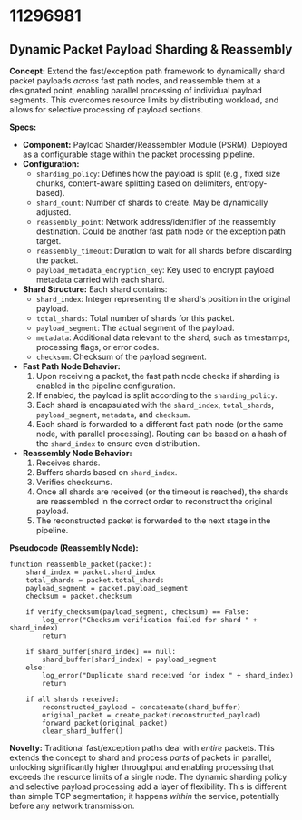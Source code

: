 # 11296981

## Dynamic Packet Payload Sharding & Reassembly

**Concept:** Extend the fast/exception path framework to dynamically shard packet payloads *across* fast path nodes, and reassemble them at a designated point, enabling parallel processing of individual payload segments. This overcomes resource limits by distributing workload, and allows for selective processing of payload sections.

**Specs:**

*   **Component:** Payload Sharder/Reassembler Module (PSRM).  Deployed as a configurable stage within the packet processing pipeline.
*   **Configuration:**
    *   `sharding_policy`: Defines how the payload is split (e.g., fixed size chunks, content-aware splitting based on delimiters, entropy-based).
    *   `shard_count`: Number of shards to create.  May be dynamically adjusted.
    *   `reassembly_point`:  Network address/identifier of the reassembly destination. Could be another fast path node or the exception path target.
    *   `reassembly_timeout`: Duration to wait for all shards before discarding the packet.
    *   `payload_metadata_encryption_key`: Key used to encrypt payload metadata carried with each shard.
*   **Shard Structure:** Each shard contains:
    *   `shard_index`: Integer representing the shard's position in the original payload.
    *   `total_shards`: Total number of shards for this packet.
    *   `payload_segment`: The actual segment of the payload.
    *   `metadata`: Additional data relevant to the shard, such as timestamps, processing flags, or error codes.
    *   `checksum`: Checksum of the payload segment.
*   **Fast Path Node Behavior:**
    1.  Upon receiving a packet, the fast path node checks if sharding is enabled in the pipeline configuration.
    2.  If enabled, the payload is split according to the `sharding_policy`.
    3.  Each shard is encapsulated with the `shard_index`, `total_shards`, `payload_segment`, `metadata`, and `checksum`.
    4.  Each shard is forwarded to a different fast path node (or the same node, with parallel processing).  Routing can be based on a hash of the `shard_index` to ensure even distribution.
*   **Reassembly Node Behavior:**
    1.  Receives shards.
    2.  Buffers shards based on `shard_index`.
    3.  Verifies checksums.
    4.  Once all shards are received (or the timeout is reached), the shards are reassembled in the correct order to reconstruct the original payload.
    5.  The reconstructed packet is forwarded to the next stage in the pipeline.

**Pseudocode (Reassembly Node):**

```
function reassemble_packet(packet):
    shard_index = packet.shard_index
    total_shards = packet.total_shards
    payload_segment = packet.payload_segment
    checksum = packet.checksum
    
    if verify_checksum(payload_segment, checksum) == False:
        log_error("Checksum verification failed for shard " + shard_index)
        return
    
    if shard_buffer[shard_index] == null:
        shard_buffer[shard_index] = payload_segment
    else:
        log_error("Duplicate shard received for index " + shard_index)
        return

    if all shards received:
        reconstructed_payload = concatenate(shard_buffer)
        original_packet = create_packet(reconstructed_payload)
        forward_packet(original_packet)
        clear_shard_buffer()
```

**Novelty:**  Traditional fast/exception paths deal with *entire* packets. This extends the concept to shard and process *parts* of packets in parallel, unlocking significantly higher throughput and enabling processing that exceeds the resource limits of a single node. The dynamic sharding policy and selective payload processing add a layer of flexibility.  This is different than simple TCP segmentation; it happens *within* the service, potentially before any network transmission.